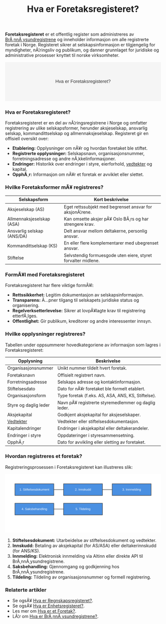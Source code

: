 ﻿---
title: "Hva er Foretaksregisteret?"
meta_title: "Hva er Foretaksregisteret?"
meta_description: '**Foretaksregisteret** er et offentlig register som administreres av [BrÃ¸nnÃ¸ysundregistrene](/blogs/regnskap/bronnoysundregistrene "Hva er BrÃ¸nnÃ¸ysundregist...'
slug: hva-er-foretaksregisteret
type: blog
layout: pages/single
---

**Foretaksregisteret** er et offentlig register som administreres av [BrÃ¸nnÃ¸ysundregistrene](/blogs/regnskap/bronnoysundregistrene "Hva er BrÃ¸nnÃ¸ysundregistrene? En Guide til Norges Registerforvalter") og inneholder informasjon om alle registrerte foretak i Norge. Registeret sikrer at selskapsinformasjon er tilgjengelig for myndigheter, nÃ¦ringsliv og publikum, og danner grunnlaget for juridiske og administrative prosesser knyttet til norske virksomheter.

![Oversikt over Foretaksregisteret og dets funksjon](hva-er-foretaksregisteret-image.svg)

### Hva er Foretaksregisteret?

Foretaksregisteret er en del av nÃ¦ringsregistrene i Norge og omfatter registrering av ulike selskapsformer, herunder aksjeselskap, ansvarlig selskap, kommandittselskap og allmennaksjeselskap. Registeret gir en offisiell oversikt over:

* **Etablering:** Opplysninger om nÃ¥r og hvordan foretaket ble stiftet.
* **Registrerte opplysninger:** Selskapsnavn, organisasjonsnummer, forretningsadresse og andre nÃ¸kkelinformasjoner.
* **Endringer:** Historikk over endringer i styre, eierforhold, [vedtekter](/blogs/regnskap/vedtekter "Vedtekter: Definisjon, Krav og Betydning i Norsk Regnskap") og kapital.
* **OpphÃ¸r:** Informasjon om nÃ¥r et foretak er avviklet eller slettet.

### Hvilke Foretaksformer mÃ¥ registreres?

| **Selskapsform**               | **Kort beskrivelse**                                      |
|--------------------------------|-----------------------------------------------------------|
| Aksjeselskap (AS)             | Eget rettssubjekt med begrenset ansvar for aksjonÃ¦rene.   |
| Allmennaksjeselskap (ASA)     | Kan omsette aksjer pÃ¥ Oslo BÃ¸rs og har strengere krav.    |
| Ansvarlig selskap (ANS/DA)    | Delt ansvar mellom deltakerne, personlig ansvar.         |
| Kommandittselskap (KS)        | En eller flere komplementarer med ubegrenset ansvar.     |
| Stiftelse                     | Selvstendig formuesgode uten eiere, styret forvalter midlene. |

### FormÃ¥l med Foretaksregisteret

Foretaksregisteret har flere viktige formÃ¥l:

* **Rettssikkerhet:** Legitim dokumentasjon av selskapsinformasjon.
* **Transparens:** Ã…pner tilgang til selskapets juridiske status og organisering.
* **Regelverksetterlevelse:** Sikrer at lovpÃ¥lagte krav til registrering etterfÃ¸lges.
* **Offentlighet:** Gir publikum, kreditorer og andre interessenter innsyn.

### Hvilke opplysninger registreres?

Tabellen under oppsummerer hovedkategoriene av informasjon som lagres i Foretaksregisteret:

| **Opplysning**        | **Beskrivelse**                                                           |
|-----------------------|---------------------------------------------------------------------------|
| Organisasjonsnummer   | Unikt nummer tildelt hvert foretak.                                       |
| Foretaksnavn          | Offisielt registrert navn.                                                |
| Forretningsadresse    | Selskaps adresse og kontaktinformasjon.                                    |
| Stiftelsesdato        | Dato for nÃ¥r foretaket ble formelt etablert.                              |
| Organisasjonsform     | Type foretak (f.eks. AS, ASA, ANS, KS, Stiftelse).                         |
| Styre og daglig leder | Navn pÃ¥ registrerte styremedlemmer og daglig leder.                        |
| Aksjekapital          | Godkjent aksjekapital for aksjeselskaper.                                  |
| [Vedtekter](/blogs/regnskap/vedtekter "Vedtekter: Definisjon, Krav og Betydning i Norsk Regnskap")             | Vedtekter eller stiftelsesdokumentasjon.                                   |
| Kapitalendringer      | Endringer i aksjekapital eller deltakerandeler.                            |
| Endringer i styre     | Oppdateringer i styresammensetning.                                        |
| OpphÃ¸r                | Dato for avvikling eller sletting av foretaket.                            |

### Hvordan registreres et foretak?

Registreringsprosessen i Foretaksregisteret kan illustreres slik:

![Registreringsprosess i Foretaksregisteret](foretaksregisteret-registreringsprosess.svg)

1. **Stiftelsesdokument:** Utarbeidelse av stiftelsesdokument og vedtekter.
2. **Innskudd:** Betaling av aksjekapital (for AS/ASA) eller deltakerinnskudd (for ANS/KS).
3. **Innmelding:** Elektronisk innmelding via Altinn eller direkte API til BrÃ¸nnÃ¸ysundregistrene.
4. **Saksbehandling:** Gjennomgang og godkjenning hos BrÃ¸nnÃ¸ysundregistrene.
5. **Tildeling:** Tildeling av organisasjonsnummer og formell registrering.

### Relaterte artikler

* Se ogsÃ¥ [Hva er Regnskapsregisteret?](/blogs/regnskap/hva-er-regnskapsregisteret "Hva er Regnskapsregisteret? Komplett Guide til Regnskapsregisteret i Norge").
* Se ogsÃ¥ [Hva er Enhetsregisteret?](/blogs/regnskap/enhetsregisteret "Hva er Enhetsregisteret? Oversikt over Enhetsregisteret").
* Les mer om [Hva er et Foretak?](/blogs/regnskap/hva-er-foretak "Hva er et Foretak? Komplett Guide til Foretaksformer i Norge").
* LÃ¦r om [Hva er BrÃ¸nnÃ¸ysundregistrene?](/blogs/regnskap/bronnoysundregistrene "Hva er BrÃ¸nnÃ¸ysundregistrene? En Guide til Norges Registerforvalter").






